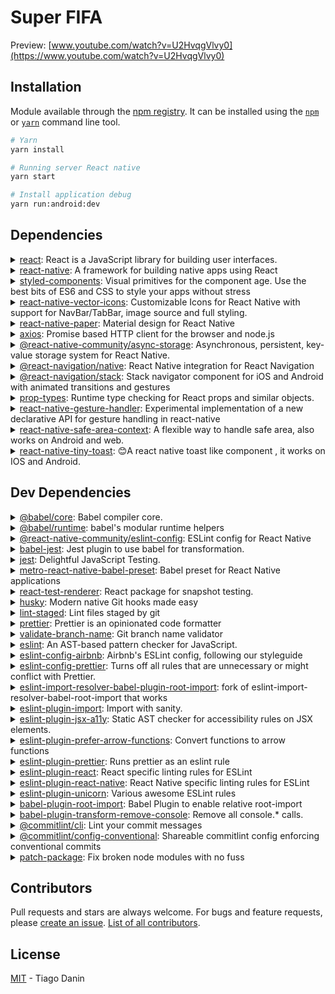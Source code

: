 # Super FIFA

Preview: [www.youtube.com/watch?v=U2HvqgVlvy0](https://www.youtube.com/watch?v=U2HvqgVlvy0)

## Installation

Module available through the [npm registry](https://www.npmjs.com/). It can be installed using the [`npm`](https://docs.npmjs.com/getting-started/installing-npm-packages-locally) or [`yarn`](https://yarnpkg.com/en/) command line tool.        

```sh
# Yarn
yarn install

# Running server React native
yarn start

# Install application debug
yarn run:android:dev
```

## Dependencies

<details>
        <summary><a href="https://ghub.io/react">react</a>: React is a JavaScript library for building user interfaces.</summary>
        <b>Author</b>: sebmarkbage, gaearon, acdlite, brianvaughn, fb, trueadm, sophiebits, lunaruan</br>
        <b>License</b>: MIT</br>
        <b>Version</b>: 17.0.2
</details>
<details>
        <summary><a href="https://ghub.io/react-native">react-native</a>: A framework for building native apps using React</summary>
        <b>Author</b>: sota000, fb, fkgozali, lunaleaps, yungsters, cortinico, eliwhite, hectorramos</br>
        <b>License</b>: MIT</br>
        <b>Version</b>: 0.66.4
</details>
<details>
        <summary><a href="https://ghub.io/styled-components">styled-components</a>: Visual primitives for the component age. Use the best bits of ES6 and CSS to style your apps without stress</summary>
        <b>Author</b>: Glen Maddern</br>
        <b>License</b>: MIT</br>
        <b>Version</b>: ^5.3.3
</details>
<details>
        <summary><a href="https://ghub.io/react-native-vector-icons">react-native-vector-icons</a>: Customizable Icons for React Native with support for NavBar/TabBar, image source and full styling.</summary>
        <b>Author</b>: Joel Arvidsson</br>
        <b>License</b>: MIT</br>
        <b>Version</b>: ^9.0.0
</details>
<details>
        <summary><a href="https://ghub.io/react-native-paper">react-native-paper</a>: Material design for React Native</summary>
        <b>Author</b>: satya164, ferrannp, jbinda, lukewalczak, callstack-oss, trensik</br>
        <b>License</b>: MIT</br>
        <b>Version</b>: ^4.10.1
</details>
<details>
        <summary><a href="https://ghub.io/axios">axios</a>: Promise based HTTP client for the browser and node.js</summary>
        <b>Author</b>: Matt Zabriskie</br>
        <b>License</b>: MIT</br>
        <b>Version</b>: ^0.19.2
</details>
<details>
        <summary><a href="https://ghub.io/@react-native-community/async-storage">@react-native-community/async-storage</a>: Asynchronous, persistent, key-value storage system for React Native.</summary>
        <b>Author</b>: Krzysztof Borowy</br>
        <b>License</b>: MIT</br>
        <b>Version</b>: ^1.11.0
</details>
<details>
        <summary><a href="https://ghub.io/@react-navigation/native">@react-navigation/native</a>: React Native integration for React Navigation</summary>
        <b>Author</b>: ericvicenti, brentvatne, satya164, osdnk</br>
        <b>License</b>: MIT</br>
        <b>Version</b>: ^6.0.2
</details>
<details>
        <summary><a href="https://ghub.io/@react-navigation/stack">@react-navigation/stack</a>: Stack navigator component for iOS and Android with animated transitions and gestures</summary>
        <b>Author</b>: ericvicenti, brentvatne, satya164, osdnk</br>
        <b>License</b>: MIT</br>
        <b>Version</b>: ^6.0.7
</details>
<details>
        <summary><a href="https://ghub.io/prop-types">prop-types</a>: Runtime type checking for React props and similar objects.</summary>
        <b>Author</b>: gaearon, acdlite, brianvaughn, ljharb, fb, sophiebits</br>
        <b>License</b>: MIT</br>
        <b>Version</b>: ^15.7.2
</details>
<details>
        <summary><a href="https://ghub.io/react-native-gesture-handler">react-native-gesture-handler</a>: Experimental implementation of a new declarative API for gesture handling in react-native</summary>
        <b>Author</b>: Krzysztof Magiera</br>
        <b>License</b>: MIT</br>
        <b>Version</b>: ^1.10.3
</details>
<details>
        <summary><a href="https://ghub.io/react-native-safe-area-context">react-native-safe-area-context</a>: A flexible way to handle safe area, also works on Android and web.</summary>
        <b>Author</b>: Janic Duplessis</br>
        <b>License</b>: MIT</br>
        <b>Version</b>: ^3.0.5
</details>
<details>
        <summary><a href="https://ghub.io/react-native-tiny-toast">react-native-tiny-toast</a>: 😊A react native toast like component , it works on IOS and Android.</summary>
        <b>Author</b>: shx996</br>
        <b>License</b>: MIT</br>
        <b>Version</b>: ^1.0.7
</details>

## Dev Dependencies

<details>
        <summary><a href="https://ghub.io/@babel/core">@babel/core</a>: Babel compiler core.</summary>
        <b>Author</b>: </br>
        <b>License</b>: MIT</br>
        <b>Version</b>: ^7.12.9
</details>
<details>
        <summary><a href="https://ghub.io/@babel/runtime">@babel/runtime</a>: babel&#x27;s modular runtime helpers</summary>
        <b>Author</b>: </br>
        <b>License</b>: MIT</br>
        <b>Version</b>: ^7.12.5
</details>
<details>
        <summary><a href="https://ghub.io/@react-native-community/eslint-config">@react-native-community/eslint-config</a>: ESLint config for React Native</summary>
        <b>Author</b>: mattoakes, mike866, eliwhite</br>
        <b>License</b>: MIT</br>
        <b>Version</b>: ^2.0.0
</details>
<details>
        <summary><a href="https://ghub.io/babel-jest">babel-jest</a>: Jest plugin to use babel for transformation.</summary>
        <b>Author</b>: scotthovestadt, rubennorte, simenb, fb, aaronabramov, davidzilburg</br>
        <b>License</b>: MIT</br>
        <b>Version</b>: ^26.6.3
</details>
<details>
        <summary><a href="https://ghub.io/jest">jest</a>: Delightful JavaScript Testing.</summary>
        <b>Author</b>: scotthovestadt, zpao, rubennorte, simenb, fb, aaronabramov, davidzilburg</br>
        <b>License</b>: MIT</br>
        <b>Version</b>: ^26.6.3
</details>
<details>
        <summary><a href="https://ghub.io/metro-react-native-babel-preset">metro-react-native-babel-preset</a>: Babel preset for React Native applications</summary>
        <b>Author</b>: fb, metro-bot</br>
        <b>License</b>: MIT</br>
        <b>Version</b>: ^0.66.2
</details>
<details>
        <summary><a href="https://ghub.io/react-test-renderer">react-test-renderer</a>: React package for snapshot testing.</summary>
        <b>Author</b>: sebmarkbage, gaearon, zpao, acdlite, brianvaughn, fb, trueadm, sophiebits, lunaruan</br>
        <b>License</b>: MIT</br>
        <b>Version</b>: 17.0.2
</details>
<details>
        <summary><a href="https://ghub.io/husky">husky</a>: Modern native Git hooks made easy</summary>
        <b>Author</b>: Typicode</br>
        <b>License</b>: MIT</br>
        <b>Version</b>: ^7.0.2
</details>
<details>
        <summary><a href="https://ghub.io/lint-staged">lint-staged</a>: Lint files staged by git</summary>
        <b>Author</b>: Andrey Okonetchnikov</br>
        <b>License</b>: MIT</br>
        <b>Version</b>: ^11.1.2
</details>
<details>
        <summary><a href="https://ghub.io/prettier">prettier</a>: Prettier is an opinionated code formatter</summary>    
        <b>Author</b>: James Long</br>
        <b>License</b>: MIT</br>
        <b>Version</b>: ^2.0.5
</details>
<details>
        <summary><a href="https://ghub.io/validate-branch-name">validate-branch-name</a>: Git branch name validator</summary>
        <b>Author</b>: jsonma</br>
        <b>License</b>: MIT</br>
        <b>Version</b>: ^1.2.1
</details>
<details>
        <summary><a href="https://ghub.io/eslint">eslint</a>: An AST-based pattern checker for JavaScript.</summary>     
        <b>Author</b>: Nicholas C. Zakas</br>
        <b>License</b>: MIT</br>
        <b>Version</b>: ^7.32.0
</details>
<details>
        <summary><a href="https://ghub.io/eslint-config-airbnb">eslint-config-airbnb</a>: Airbnb&#x27;s ESLint config, following our styleguide</summary>
        <b>Author</b>: Jake Teton-Landis</br>
        <b>License</b>: MIT</br>
        <b>Version</b>: ^18.1.0
</details>
<details>
        <summary><a href="https://ghub.io/eslint-config-prettier">eslint-config-prettier</a>: Turns off all rules that are unnecessary or might conflict with Prettier.</summary>
        <b>Author</b>: Simon Lydell</br>
        <b>License</b>: MIT</br>
        <b>Version</b>: ^6.11.0
</details>
<details>
        <summary><a href="https://ghub.io/eslint-import-resolver-babel-plugin-root-import">eslint-import-resolver-babel-plugin-root-import</a>: fork of eslint-import-resolver-babel-root-import that works</summary>
        <b>Author</b>: unconfident</br>
        <b>License</b>: MIT</br>
        <b>Version</b>: ^1.1.1
</details>
<details>
        <summary><a href="https://ghub.io/eslint-plugin-import">eslint-plugin-import</a>: Import with sanity.</summary>  
        <b>Author</b>: Ben Mosher</br>
        <b>License</b>: MIT</br>
        <b>Version</b>: ^2.21.2
</details>
<details>
        <summary><a href="https://ghub.io/eslint-plugin-jsx-a11y">eslint-plugin-jsx-a11y</a>: Static AST checker for accessibility rules on JSX elements.</summary>
        <b>Author</b>: Ethan Cohen</br>
        <b>License</b>: MIT</br>
        <b>Version</b>: ^6.2.3
</details>
<details>
        <summary><a href="https://ghub.io/eslint-plugin-prefer-arrow-functions">eslint-plugin-prefer-arrow-functions</a>: Convert functions to arrow functions</summary>
        <b>Author</b>: Jamie Mason</br>
        <b>License</b>: MIT</br>
        <b>Version</b>: ^3.1.4
</details>
<details>
        <summary><a href="https://ghub.io/eslint-plugin-prettier">eslint-plugin-prettier</a>: Runs prettier as an eslint rule</summary>
        <b>Author</b>: Teddy Katz</br>
        <b>License</b>: MIT</br>
        <b>Version</b>: ^3.1.3
</details>
<details>
        <summary><a href="https://ghub.io/eslint-plugin-react">eslint-plugin-react</a>: React specific linting rules for ESLint</summary>
        <b>Author</b>: Yannick Croissant</br>
        <b>License</b>: MIT</br>
        <b>Version</b>: ^7.20.0
</details>
<details>
        <summary><a href="https://ghub.io/eslint-plugin-react-native">eslint-plugin-react-native</a>: React Native specific linting rules for ESLint</summary>
        <b>Author</b>: Tom Hastjarjanto</br>
        <b>License</b>: MIT</br>
        <b>Version</b>: ^3.8.1
</details>
<details>
        <summary><a href="https://ghub.io/eslint-plugin-unicorn">eslint-plugin-unicorn</a>: Various awesome ESLint rules</summary>
        <b>Author</b>: Sindre Sorhus</br>
        <b>License</b>: MIT</br>
        <b>Version</b>: ^36.0.0
</details>
<details>
        <summary><a href="https://ghub.io/babel-plugin-root-import">babel-plugin-root-import</a>: Babel Plugin to enable relative root-import</summary>
        <b>Author</b>: Michael J. Zoidl</br>
        <b>License</b>: MIT</br>
        <b>Version</b>: ^6.5.0
</details>
<details>
        <summary><a href="https://ghub.io/babel-plugin-transform-remove-console">babel-plugin-transform-remove-console</a>: Remove all console.* calls.</summary>
        <b>Author</b>: amasad</br>
        <b>License</b>: MIT</br>
        <b>Version</b>: ^6.9.4
</details>
<details>
        <summary><a href="https://ghub.io/@commitlint/cli">@commitlint/cli</a>: Lint your commit messages</summary>      
        <b>Author</b>: Mario Nebl</br>
        <b>License</b>: MIT</br>
        <b>Version</b>: ^15.0.0
</details>
<details>
        <summary><a href="https://ghub.io/@commitlint/config-conventional">@commitlint/config-conventional</a>: Shareable commitlint config enforcing conventional commits</summary>
        <b>Author</b>: Mario Nebl</br>
        <b>License</b>: MIT</br>
        <b>Version</b>: ^15.0.0
</details>
<details>
        <summary><a href="https://ghub.io/patch-package">patch-package</a>: Fix broken node modules with no fuss</summary>
        <b>Author</b>: David Sheldrick</br>
        <b>License</b>: MIT</br>
        <b>Version</b>: ^6.2.2
</details>

## Contributors

Pull requests and stars are always welcome. For bugs and feature requests, please [create an issue](https://github.com/user/repo/issues). [List of all contributors](https://github.com/user/repo/graphs/contributors).

## License

[MIT](LICENSE) - Tiago Danin
